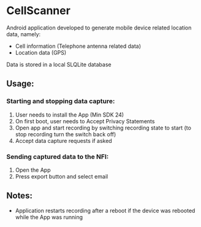 # CellScanner 

Android application developed to generate mobile device related location data, namely: 
* Cell information (Telephone antenna related data) 
* Location data (GPS) 


Data is stored in a local SLQLite database 
 

## Usage: 
### Starting and stopping data capture:
1. User needs to install the App (Min SDK 24) 
2. On first boot, user needs to Accept Privacy Statements 
3. Open app and start recording by switching recording state to start (to stop recording turn the switch back off) 
4. Accept data capture requests if asked

### Sending captured data to the NFI:
1. Open the App
2. Press export button and select email 


## Notes: 
* Application restarts recording after a reboot if the device was rebooted while the App was running 

 